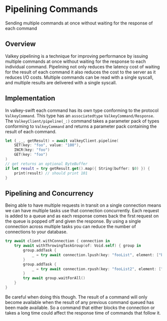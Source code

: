 # Pipelining Commands

Sending multiple commands at once without waiting for the response of each command

## Overview

Valkey pipelining is a technique for improving performance by issuing multiple commands at once without waiting for the response to each individual command. Pipelining not only reduces the latency cost of waiting for the result of each command it also reduces the cost to the server as it reduces I/O costs. Multiple commands can be read with a single syscall, and multiple results are delivered with a single syscall. 

## Implementation

In valkey-swift each command has its own type conforming to the protocol ``ValkeyCommand``. This type has an `associatedtype` ``ValkeyCommand/Response``. The ``ValkeyClient/pipeline(_:)`` command takes a parameter pack of types conforming to ``ValkeyCommand`` and returns a parameter pack containing the result of each command.

```swift
let (_,_, getResult) = await valkeyClient.pipeline(
    SET(key: "foo", value: "100"),
    INCR(key: "foo")
    GET(key: "foo")
)
// get returns an optional ByteBuffer
if let result = try getResult.get().map({ String(buffer: $0) }) {
    print(result) // should print 101
}
```

## Pipelining and Concurrency

Being able to have multiple requests in transit on a single connection means we can have multiple tasks use that connection concurrently. Each request is added to a queue and as each response comes back the first request on the queue is popped off and given the response. By using a single connection across multiple tasks you can reduce the number of connections to your database.

```swift
try await client.withConnection { connection in
    try await withThrowingTaskGroup(of: Void.self) { group in
        group.addTask {
            _ = try await connection.lpush(key: "fooList", element: ["bar"])
        }
        group.addTask {
            _ = try await connection.rpush(key: "fooList2", element: ["baz"])
        }
        try await group.waitForAll()
    }
}
```

Be careful when doing this though. The result of a command will only become available when the result of any previous command queued has been made available. So a command that either blocks the connection or takes a long time could affect the response time of commands that follow it.